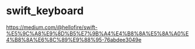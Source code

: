 # swift_keyboard

https://medium.com/@hellofire/swift-%E5%9C%A8%E9%8D%B5%E7%9B%A4%E4%B8%8A%E5%8A%A0%E4%B8%8A%E6%8C%89%E9%88%95-76abdee3049e
